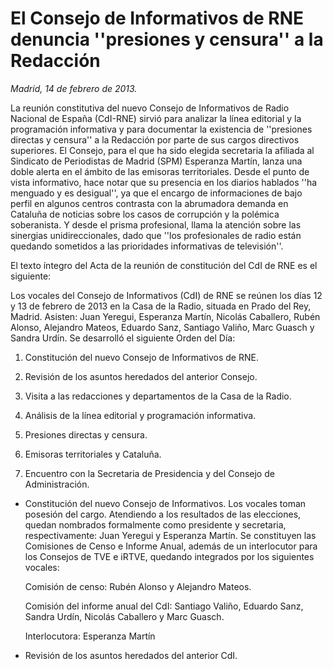 # El Consejo de Informativos de RNE denuncia ''presiones y censura'' a la Redacción

*Madrid, 14 de febrero de 2013.*

La reunión constitutiva del nuevo Consejo de Informativos de Radio Nacional de España (CdI-RNE) sirvió para analizar la línea editorial y la programación informativa y para documentar la existencia de ''presiones directas y censura'' a la Redacción por parte de sus cargos directivos superiores. El Consejo, para el que ha sido elegida secretaria la afiliada al Sindicato de Periodistas de Madrid (SPM) Esperanza Martín, lanza una doble alerta en el ámbito de las emisoras territoriales. Desde el punto de vista informativo, hace notar que su presencia en los diarios hablados ''ha menguado y es desigual'', ya que el encargo de informaciones de bajo perfil en algunos centros contrasta con la abrumadora demanda en Cataluña de noticias sobre los casos de corrupción y la polémica soberanista. Y desde el prisma profesional, llama la atención sobre las sinergias unidireccionales, dado que ''los profesionales de radio están quedando sometidos a las prioridades informativas de televisión''.

El texto íntegro del Acta de la reunión de constitución del CdI de RNE es el siguiente:

Los vocales del Consejo de Informativos (CdI) de RNE se reúnen los días 12 y 13 de febrero de 2013 en la Casa de la Radio, situada en Prado del Rey, Madrid. Asisten: Juan Yeregui, Esperanza Martín, Nicolás Caballero, Rubén Alonso, Alejandro Mateos, Eduardo Sanz, Santiago Valiño, Marc Guasch y Sandra Urdín. Se desarrolló el siguiente Orden del Día:

1. Constitución del nuevo Consejo de Informativos de RNE.

2. Revisión de los asuntos heredados del anterior Consejo.

3. Visita a las redacciones y departamentos de la Casa de la Radio.

4. Análisis de la línea editorial y programación informativa.

5. Presiones directas y censura.

6. Emisoras territoriales y Cataluña.

7. Encuentro con la Secretaria de Presidencia y del Consejo de Administración.

-  Constitución del nuevo Consejo de Informativos.
	Los vocales toman posesión del cargo. Atendiendo a los resultados de las elecciones, quedan nombrados formalmente como presidente y secretaria, respectivamente: Juan Yeregui y Esperanza Martín. Se constituyen las Comisiones de Censo e Informe Anual, además de un interlocutor para los Consejos de TVE e iRTVE, quedando integrados por los siguientes vocales:

	Comisión de censo: Rubén Alonso y Alejandro Mateos.

	Comisión del informe anual del CdI: Santiago Valiño, Eduardo Sanz, Sandra Urdín, Nicolás Caballero y Marc Guasch.

	Interlocutora: Esperanza Martín

-  Revisión de los asuntos heredados del anterior CdI.

